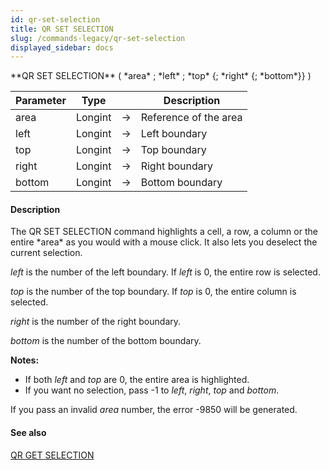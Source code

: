 ```yaml
---
id: qr-set-selection
title: QR SET SELECTION
slug: /commands-legacy/qr-set-selection
displayed_sidebar: docs
---
```


<!--REF #_command_.QR SET SELECTION.Syntax-->**QR SET SELECTION** ( *area* ; *left* ; *top* {; *right* {; *bottom*}} )<!-- END REF-->
<!--REF #_command_.QR SET SELECTION.Params-->
| Parameter | Type |  | Description |
| --- | --- | --- | --- |
| area | Longint | &rarr; | Reference of the area |
| left | Longint | &rarr; | Left boundary |
| top | Longint | &rarr; | Top boundary |
| right | Longint | &rarr; | Right boundary |
| bottom | Longint | &rarr; | Bottom boundary |

<!-- END REF-->

#### Description 

<!--REF #_command_.QR SET SELECTION.Summary-->The QR SET SELECTION command highlights a cell, a row, a column or the entire *area* as you would with a mouse click.<!-- END REF--> It also lets you deselect the current selection.

*left* is the number of the left boundary. If *left* is 0, the entire row is selected.  

*top* is the number of the top boundary. If *top* is 0, the entire column is selected.  

*right* is the number of the right boundary.  

*bottom* is the number of the bottom boundary.

**Notes:**

* If both *left* and *top* are 0, the entire area is highlighted.
* If you want no selection, pass -1 to *left*, *right*, *top* and *bottom*.

If you pass an invalid *area* number, the error -9850 will be generated.

#### See also 

[QR GET SELECTION](qr-get-selection.md)  